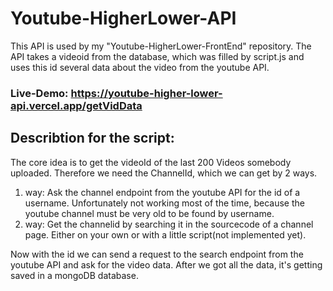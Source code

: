 # Youtube-HigherLower-API
  This API is used by my "Youtube-HigherLower-FrontEnd" repository. The API takes a videoid from the database, which was filled by script.js and uses this id
  several data about the video from the youtube API.

### Live-Demo: https://youtube-higher-lower-api.vercel.app/getVidData
  
## Describtion for the script:
  The core idea is to get the videoId of the last 200 Videos somebody uploaded.
  Therefore we need the ChannelId, which we can get by 2 ways.
  1. way: Ask the channel endpoint from the youtube API for the id of a username. Unfortunately not working most of the time, because the youtube channel must be very old to be found by username.
  2. way: Get the channelid by searching it in the sourcecode of a channel page. Either on your own or with a little script(not implemented yet).
  
  Now with the id we can send a request to the search endpoint from the youtube API and ask for the video data.
  After we got all the data, it's getting saved in a mongoDB database.
  


